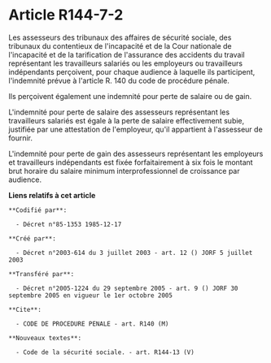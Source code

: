 # Article R144-7-2

Les assesseurs des tribunaux des affaires de sécurité sociale, des tribunaux du contentieux de l'incapacité et de la Cour
nationale de l'incapacité et de la tarification de l'assurance des accidents du travail représentant les travailleurs
salariés ou les employeurs ou travailleurs indépendants perçoivent, pour chaque audience à laquelle ils participent,
l'indemnité prévue à l'article R. 140 du code de procédure pénale.

Ils perçoivent également une indemnité pour perte de salaire ou de gain.

L'indemnité pour perte de salaire des assesseurs représentant les travailleurs salariés est égale à la perte de salaire
effectivement subie, justifiée par une attestation de l'employeur, qu'il appartient à l'assesseur de fournir.

L'indemnité pour perte de gain des assesseurs représentant les employeurs et travailleurs indépendants est fixée
forfaitairement à six fois le montant brut horaire du salaire minimum interprofessionnel de croissance par audience.

**Liens relatifs à cet article**

	**Codifié par**:

	  - Décret n°85-1353 1985-12-17

	**Créé par**:

	  - Décret n°2003-614 du 3 juillet 2003 - art. 12 () JORF 5 juillet 2003

	**Transféré par**:

	  - Décret n°2005-1224 du 29 septembre 2005 - art. 9 () JORF 30 septembre 2005 en vigueur le 1er octobre 2005

	**Cite**:

	  - CODE DE PROCEDURE PENALE - art. R140 (M)

	**Nouveaux textes**:

	  - Code de la sécurité sociale. - art. R144-13 (V)
